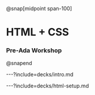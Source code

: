 @snap[midpoint span-100]
# HTML + CSS

### Pre-Ada Workshop
@snapend

---?include=decks/intro.md

---?include=decks/html-setup.md